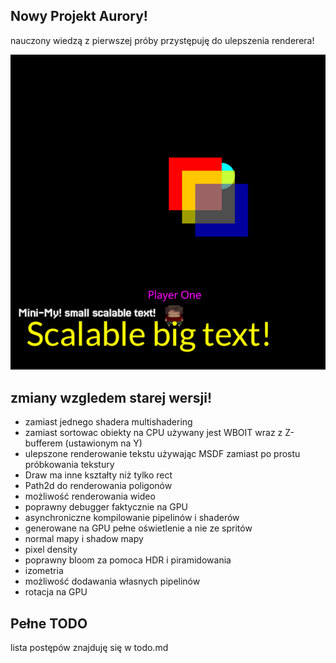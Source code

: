 ## Nowy Projekt Aurory!

nauczony wiedzą z pierwszej próby przystępuję do ulepszenia renderera!

![Current State](/public/current.png)

## zmiany wzgledem starej wersji!

- zamiast jednego shadera multishadering
- zamiast sortowac obiekty na CPU używany jest WBOIT wraz z Z-bufferem (ustawionym na Y)
- ulepszone renderowanie tekstu używając MSDF zamiast po prostu próbkowania tekstury
- Draw ma inne kształty niż tylko rect
- Path2d do renderowania poligonów
- możliwość renderowania wideo
- poprawny debugger faktycznie na GPU
- asynchroniczne kompilowanie pipelinów i shaderów
- generowane na GPU pełne oświetlenie a nie ze spritów
- normal mapy i shadow mapy
- pixel density
- poprawny bloom za pomoca HDR i piramidowania
- izometria
- możliwość dodawania własnych pipelinów
- rotacja na GPU

## Pełne TODO

lista postępów znajduję się w todo.md
